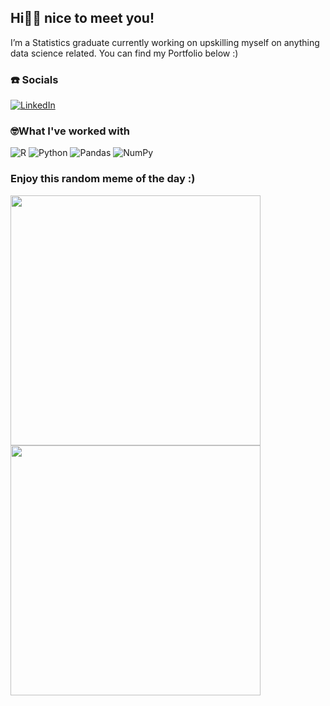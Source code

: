 ## Hi👋🏾 nice to meet you!  
I’m a Statistics graduate currently working on upskilling myself on anything data science related.
You can find my Portfolio below :)

### ☎️ Socials
[![LinkedIn](https://img.shields.io/badge/LinkedIn-%230077B5.svg?logo=linkedin&logoColor=white)](https://linkedin.com/in/susana-maganga) 

### 🤓What I've worked with
![R](https://img.shields.io/badge/r-%23276DC3.svg?style=for-the-badge&logo=r&logoColor=white) ![Python](https://img.shields.io/badge/python-3670A0?style=for-the-badge&logo=python&logoColor=ffdd54) ![Pandas](https://img.shields.io/badge/pandas-%23150458.svg?style=for-the-badge&logo=pandas&logoColor=white) ![NumPy](https://img.shields.io/badge/numpy-%23013243.svg?style=for-the-badge&logo=numpy&logoColor=white)

### Enjoy this random meme of the day :)
<img src="https://assets.amuniversal.com/b8ee936070e40132b90b005056a9545d" width="400" height="400"/>
<img src="https://imgs.xkcd.com/comics/statistics.png" width="400" height="400"/>


